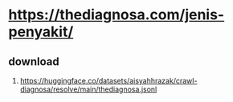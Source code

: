 # https://thediagnosa.com/jenis-penyakit/

## download

1. https://huggingface.co/datasets/aisyahhrazak/crawl-diagnosa/resolve/main/thediagnosa.jsonl